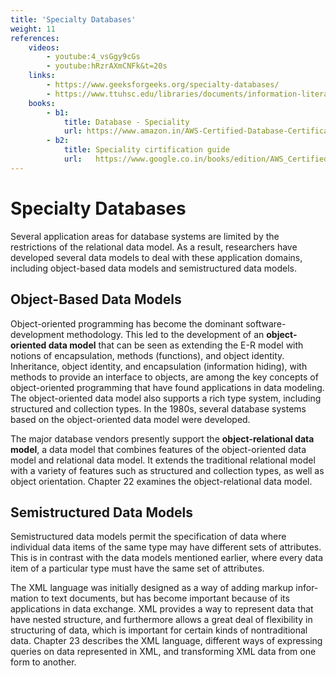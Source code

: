 ```yaml
---
title: 'Specialty Databases'
weight: 11
references:
    videos:
        - youtube:4_vsGgy9cGs
        - youtube:hRzrAXmCNFk&t=20s
    links:
        - https://www.geeksforgeeks.org/specialty-databases/
        - https://www.ttuhsc.edu/libraries/documents/information-literacy/specialized-databases.pdf
    books:
        - b1:
            title: Database - Speciality
            url: https://www.amazon.in/AWS-Certified-Database-Certification-comprehensive/dp/1803243104
        - b2:
            title: Speciality cirtification guide
            url:   https://www.google.co.in/books/edition/AWS_Certified_Database_Specialty_DBS_C01/vNNsEAAAQBAJ?hl=en&gbpv=1&dq=Speciality+database+book&printsec=frontcover
---
```


# Specialty Databases

Several application areas for database systems are limited by the restrictions of the relational data model. As a result, researchers have developed several data models to deal with these application domains, including object-based data models and semistructured data models.  

## Object-Based Data Models

Object-oriented programming has become the dominant software-development methodology. This led to the development of an **object-oriented data model** that can be seen as extending the E-R model with notions of encapsulation, methods (functions), and object identity. Inheritance, object identity, and encapsulation (information hiding), with methods to provide an interface to objects, are among the key concepts of object-oriented programming that have found applications in data modeling. The object-oriented data model also supports a rich type system, including structured and collection types. In the 1980s, several database systems based on the object-oriented data model were developed.

The major database vendors presently support the **object-relational data model**, a data model that combines features of the object-oriented data model and relational data model. It extends the traditional relational model with a variety of features such as structured and collection types, as well as object orientation. Chapter 22 examines the object-relational data model.

## Semistructured Data Models

Semistructured data models permit the specification of data where individual data items of the same type may have different sets of attributes. This is in contrast with the data models mentioned earlier, where every data item of a particular type must have the same set of attributes.

The XML language was initially designed as a way of adding markup infor- mation to text documents, but has become important because of its applications in data exchange. XML provides a way to represent data that have nested structure, and furthermore allows a great deal of flexibility in structuring of data, which is important for certain kinds of nontraditional data. Chapter 23 describes the XML language, different ways of expressing queries on data represented in XML, and transforming XML data from one form to another.

